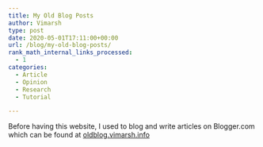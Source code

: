 ```yaml
---
title: My Old Blog Posts
author: Vimarsh
type: post
date: 2020-05-01T17:11:00+00:00
url: /blog/my-old-blog-posts/
rank_math_internal_links_processed:
  - 1
categories:
  - Article
  - Opinion
  - Research
  - Tutorial

---
```

Before having this website, I used to blog and write articles on Blogger.com which can be found at <a href="http://oldblog.vimarsh.info" target="_blank" rel="noreferrer noopener">oldblog.vimarsh.info</a>